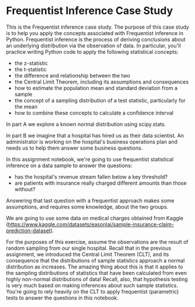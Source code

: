 # Frequentist Inference Case Study

This is the Frequentist inference case study. The purpose of this case study is to help you apply the concepts associated with Frequentist inference in Python. Frequentist inference is the process of deriving conclusions about an underlying distribution via the observation of data. In particular, you'll practice writing Python code to apply the following statistical concepts:

- the z-statistic
- the t-statistic
- the difference and relationship between the two
- the Central Limit Theorem, including its assumptions and consequences
- how to estimate the population mean and standard deviation from a sample
- the concept of a sampling distribution of a test statistic, particularly for the mean
- how to combine these concepts to calculate a confidence interval

In part A we explore a known normal distribution using scipy.stats.

In part B we imagine that a hospital has hired us as their data scientist. An administrator is working on the hospital's business operations plan and needs us to help them answer some business questions.

In this assignment notebook, we're going to use frequentist statistical inference on a data sample to answer the questions:

- has the hospital's revenue stream fallen below a key threshold?
- are patients with insurance really charged different amounts than those without?

Answering that last question with a frequentist approach makes some assumptions, and requires some knowledge, about the two groups.

We are going to use some data on medical charges obtained from Kaggle (https://www.kaggle.com/datasets/easonlai/sample-insurance-claim-prediction-dataset).

For the purposes of this exercise, assume the observations are the result of random sampling from our single hospital. Recall that in the previous assignment, we introduced the Central Limit Theorem (CLT), and its consequence that the distributions of sample statistics approach a normal distribution as  increases. The amazing thing about this is that it applies to the sampling distributions of statistics that have been calculated from even highly non-normal distributions of data! Recall, also, that hypothesis testing is very much based on making inferences about such sample statistics. You're going to rely heavily on the CLT to apply frequentist (parametric) tests to answer the questions in this notebook.
